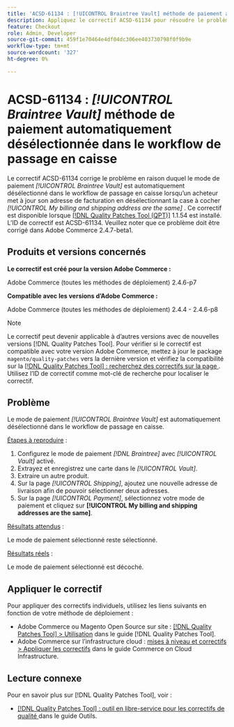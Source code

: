 ```yaml
---
title: 'ACSD-61134 : [!UICONTROL Braintree Vault] méthode de paiement automatiquement désélectionnée dans le workflow de passage en caisse'
description: Appliquez le correctif ACSD-61134 pour résoudre le problème Adobe Commerce en raison duquel le mode de paiement *[!UICONTROL Braintree Vault]* est automatiquement désélectionné dans le workflow de passage en caisse lorsqu’un acheteur met à jour son adresse de facturation en désélectionnant la case à cocher *[!UICONTROL My billing and shipping address are the same]*.
feature: Checkout
role: Admin, Developer
source-git-commit: 459f1e70464e4df04dc306ee403730798f0f9b9e
workflow-type: tm+mt
source-wordcount: '327'
ht-degree: 0%

---
```


# ACSD-61134 : *[!UICONTROL Braintree Vault]* méthode de paiement automatiquement désélectionnée dans le workflow de passage en caisse

Le correctif ACSD-61134 corrige le problème en raison duquel le mode de paiement *[!UICONTROL Braintree Vault]* est automatiquement désélectionné dans le workflow de passage en caisse lorsqu’un acheteur met à jour son adresse de facturation en désélectionnant la case à cocher *[!UICONTROL My billing and shipping address are the same]* . Ce correctif est disponible lorsque [[!DNL Quality Patches Tool (QPT)]](https://experienceleague.adobe.com/fr/docs/commerce-knowledge-base/kb/announcements/commerce-announcements/magento-quality-patches-released-new-tool-to-self-serve-quality-patches) 1.1.54 est installé. L’ID de correctif est ACSD-61134. Veuillez noter que ce problème doit être corrigé dans Adobe Commerce 2.4.7-beta1.

## Produits et versions concernés

**Le correctif est créé pour la version Adobe Commerce :**

Adobe Commerce (toutes les méthodes de déploiement) 2.4.6-p7

**Compatible avec les versions d’Adobe Commerce :**

Adobe Commerce (toutes les méthodes de déploiement) 2.4.4 - 2.4.6-p8

>[!NOTE]
>
>Le correctif peut devenir applicable à d’autres versions avec de nouvelles versions [!DNL Quality Patches Tool]. Pour vérifier si le correctif est compatible avec votre version Adobe Commerce, mettez à jour le package `magento/quality-patches` vers la dernière version et vérifiez la compatibilité sur la [[!DNL Quality Patches Tool] : recherchez des correctifs sur la page ](https://experienceleague.adobe.com/tools/commerce-quality-patches/index.html?lang=fr). Utilisez l’ID de correctif comme mot-clé de recherche pour localiser le correctif.

## Problème

Le mode de paiement *[!UICONTROL Braintree Vault]* est automatiquement désélectionné dans le workflow de passage en caisse.

<u>Étapes à reproduire</u> :

1. Configurez le mode de paiement *[!DNL Braintree]* avec *[!UICONTROL Vault]* activé.
1. Extrayez et enregistrez une carte dans le *[!UICONTROL Vault]*.
1. Extraire un autre produit.
1. Sur la page *[!UICONTROL Shipping]*, ajoutez une nouvelle adresse de livraison afin de pouvoir sélectionner deux adresses.
1. Sur la page *[!UICONTROL Payment]*, sélectionnez votre mode de paiement et cliquez sur **[!UICONTROL My billing and shipping addresses are the same]**.

<u>Résultats attendus</u> :

Le mode de paiement sélectionné reste sélectionné.

<u>Résultats réels</u> :

Le mode de paiement sélectionné est décoché.

## Appliquer le correctif

Pour appliquer des correctifs individuels, utilisez les liens suivants en fonction de votre méthode de déploiement :

* Adobe Commerce ou Magento Open Source sur site : [[!DNL Quality Patches Tool] > Utilisation](/help/tools/quality-patches-tool/usage.md) dans le guide [!DNL Quality Patches Tool].
* Adobe Commerce sur l’infrastructure cloud : [mises à niveau et correctifs > Appliquer les correctifs](https://experienceleague.adobe.com/docs/commerce-cloud-service/user-guide/develop/upgrade/apply-patches.html?lang=fr) dans le guide Commerce on Cloud Infrastructure.

## Lecture connexe

Pour en savoir plus sur [!DNL Quality Patches Tool], voir :

* [[!DNL Quality Patches Tool] : outil en libre-service pour les correctifs de qualité ](/help/tools/quality-patches-tool/quality-patches-tool-to-self-serve-quality-patches.md) dans le guide Outils.

